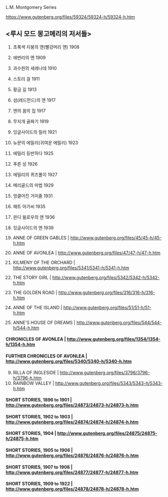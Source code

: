 L.M. Montgomery Series

https://www.gutenberg.org/files/59324/59324-h/59324-h.htm


## <루시 모드 몽고메리의 저서들> 

1. 초록색 지붕의 앤(빨강머리 앤) 1908 
2. 애번리의 앤 1909 
3. 과수원의 세레나데 1910 
4. 스토리 걸 1911 
5. 황금 길 1913 
6. 섬(레드먼드)의 앤  1917 
7. 앤의 꿈의 집 1917 
8. 무지개 골짜기 1919 
9. 잉글사이드의 릴러 1921 
10. 뉴문의 에밀리(귀여운 에밀리) 1923 
11. 에밀리 등반하다 1925 
12. 푸른 성 1926 
13. 에밀리의 퀴즈풀이 1927 
14. 메리골드의 마법 1929 
14. 엉클어진 거미줄 1931 
15. 패트 아가씨 1935 
16. 윈디 윌로우의 앤 1936 
17. 잉글사이드의 앤 1939


1. ANNE OF GREEN GABLES | http://www.gutenberg.org/files/45/45-h/45-h.htm
2. ANNE OF AVONLEA | http://www.gutenberg.org/files/47/47-h/47-h.htm
3. KILMENY OF THE ORCHARD | http://www.gutenberg.org/files/5341/5341-h/5341-h.htm 
4. THE STORY GIRL | http://www.gutenberg.org/files/5342/5342-h/5342-h.htm
5. THE GOLDEN ROAD | http://www.gutenberg.org/files/316/316-h/316-h.htm
6. ANNE OF THE ISLAND | http://www.gutenberg.org/files/51/51-h/51-h.htm
7. ANNE'S HOUSE OF DREAMS | http://www.gutenberg.org/files/544/544-h/544-h.htm
####  CHRONICLES OF AVONLEA | http://www.gutenberg.org/files/1354/1354-h/1354-h.htm
####  FURTHER CHRONICLES OF AVONLEA | http://www.gutenberg.org/files/5340/5340-h/5340-h.htm
9. RILLA OF INGLESIDE | http://www.gutenberg.org/files/3796/3796-h/3796-h.htm
8. RAINBOW VALLEY | http://www.gutenberg.org/files/5343/5343-h/5343-h.htm
####  SHORT STORIES, 1896 to 1901 | http://www.gutenberg.org/files/24873/24873-h/24873-h.htm
#### SHORT STORIES, 1902 to 1903 | http://www.gutenberg.org/files/24874/24874-h/24874-h.htm
#### SHORT STORIES, 1904 | http://www.gutenberg.org/files/24875/24875-h/24875-h.htm
#### SHORT STORIES, 1905 to 1906 | http://www.gutenberg.org/files/24876/24876-h/24876-h.htm
#### SHORT STORIES, 1907 to 1908 | http://www.gutenberg.org/files/24877/24877-h/24877-h.htm
#### SHORT STORIES, 1909 to 1922  |  http://www.gutenberg.org/files/24878/24878-h/24878-h.htm

